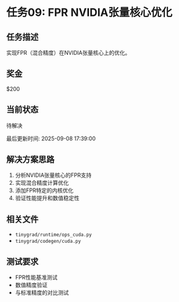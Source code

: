 # 任务09: FPR NVIDIA张量核心优化

## 任务描述
实现FPR（混合精度）在NVIDIA张量核心上的优化。

## 奖金
$200

## 当前状态
待解决

最后更新时间: 2025-09-08 17:39:00

## 解决方案思路
1. 分析NVIDIA张量核心的FPR支持
2. 实现混合精度计算优化
3. 添加FPR特定的内核优化
4. 验证性能提升和数值稳定性

## 相关文件
- `tinygrad/runtime/ops_cuda.py`
- `tinygrad/codegen/cuda.py`

## 测试要求
- FPR性能基准测试
- 数值精度验证
- 与标准精度的对比测试
